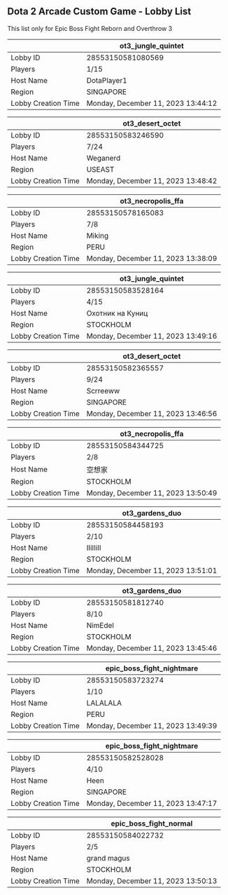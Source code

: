 ## Dota 2 Arcade Custom Game - Lobby List

This list only for Epic Boss Fight Reborn and Overthrow 3

|  | ot3_jungle_quintet |
| ------ | ------ |
| Lobby ID | 28553150581080569 |
| Players | 1/15 |
| Host Name | DotaPlayer1 |
| Region | SINGAPORE |
| Lobby Creation Time | Monday, December 11, 2023 13:44:12 |


|  | ot3_desert_octet |
| ------ | ------ |
| Lobby ID | 28553150583246590 |
| Players | 7/24 |
| Host Name | Weganerd |
| Region | USEAST |
| Lobby Creation Time | Monday, December 11, 2023 13:48:42 |


|  | ot3_necropolis_ffa |
| ------ | ------ |
| Lobby ID | 28553150578165083 |
| Players | 7/8 |
| Host Name | Miking |
| Region | PERU |
| Lobby Creation Time | Monday, December 11, 2023 13:38:09 |


|  | ot3_jungle_quintet |
| ------ | ------ |
| Lobby ID | 28553150583528164 |
| Players | 4/15 |
| Host Name | Охотник на Куниц |
| Region | STOCKHOLM |
| Lobby Creation Time | Monday, December 11, 2023 13:49:16 |


|  | ot3_desert_octet |
| ------ | ------ |
| Lobby ID | 28553150582365557 |
| Players | 9/24 |
| Host Name | Scrreeww |
| Region | SINGAPORE |
| Lobby Creation Time | Monday, December 11, 2023 13:46:56 |


|  | ot3_necropolis_ffa |
| ------ | ------ |
| Lobby ID | 28553150584344725 |
| Players | 2/8 |
| Host Name | 空想家 |
| Region | STOCKHOLM |
| Lobby Creation Time | Monday, December 11, 2023 13:50:49 |


|  | ot3_gardens_duo |
| ------ | ------ |
| Lobby ID | 28553150584458193 |
| Players | 2/10 |
| Host Name | IIiIIiII |
| Region | STOCKHOLM |
| Lobby Creation Time | Monday, December 11, 2023 13:51:01 |


|  | ot3_gardens_duo |
| ------ | ------ |
| Lobby ID | 28553150581812740 |
| Players | 8/10 |
| Host Name | NimEdel |
| Region | STOCKHOLM |
| Lobby Creation Time | Monday, December 11, 2023 13:45:46 |


|  | epic_boss_fight_nightmare |
| ------ | ------ |
| Lobby ID | 28553150583723274 |
| Players | 1/10 |
| Host Name | LALALALA |
| Region | PERU |
| Lobby Creation Time | Monday, December 11, 2023 13:49:39 |


|  | epic_boss_fight_nightmare |
| ------ | ------ |
| Lobby ID | 28553150582528028 |
| Players | 4/10 |
| Host Name | Heen |
| Region | SINGAPORE |
| Lobby Creation Time | Monday, December 11, 2023 13:47:17 |


|  | epic_boss_fight_normal |
| ------ | ------ |
| Lobby ID | 28553150584022732 |
| Players | 2/5 |
| Host Name | grand magus |
| Region | STOCKHOLM |
| Lobby Creation Time | Monday, December 11, 2023 13:50:13 |


